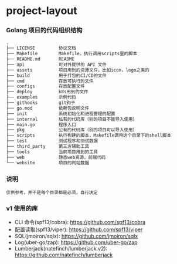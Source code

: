 # project-layout
### Golang 项目的代码组织结构

```bash
.
├── LICENSE         协议文档
├── Makefile        Makefile，执行调用scripts里的脚本
├── README.md       README
├── api             可对外提供的 API 文件
├── assets          项目用到的资源文件，比如icon，logo之类的
├── build           用于打包的CI/CD的文件
├── cmd             存放可执行的文件
├── configs         存放配置文件
├── deploy          k8s用到的文件
├── examples        示例代码
├── githooks        git钩子
├── go.mod          依赖包说明文件
├── init            系统初始化和进程管理的配置
├── internal        私有的代码库（别的项目不能导入使用）
├── main.go         程序入口
├── pkg             公有的代码库（别的项目可以导入使用）
├── scripts         执行构建的脚本，Makefile调用这个目录下的shell脚本
├── test            测试程序和测试数据
├── third_party     第三方辅助工具
├── tools           当前项目用到的工具
├── web             静态web资源，前端代码
└── website         项目的网站数据
```

### 说明

    仅供参考，并不是每个目录都是必须，自行决定

### v1 使用的库
* CLI 命令(spf13/cobra): https://github.com/spf13/cobra
* 配置读取(spf13/viper): https://github.com/spf13/viper
* SQL(jmoiron/sqlx): https://github.com/jmoiron/sqlx
* Log(uber-go/zap): https://github.com/uber-go/zap
* Lumberjack(natefinch/lumberjack.v2): https://github.com/natefinch/lumberjack